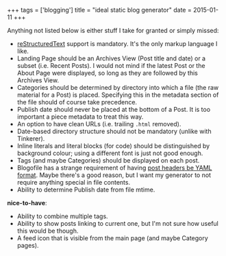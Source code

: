+++
tags = ['blogging']
title = "ideal static blog generator"
date = 2015-01-11
+++

Anything not listed below is either stuff I take for granted or simply
missed:

-   [reStructuredText] support is mandatory. It\'s the only markup
    language I like.
-   Landing Page should be an Archives View (Post title and date) or a
    subset (i.e. Recent Posts). I would not mind if the latest Post or
    the About Page were displayed, so long as they are followed by this
    Archives View.
-   Categories should be determined by directory into which a file (the
    raw material for a Post) is placed. Specifying this in the metadata
    section of the file should of course take precedence.
-   Publish date should never be placed at the bottom of a Post. It is
    too important a piece metadata to treat this way.
-   An option to have clean URLs (i.e. trailing `.html` removed).
-   Date-based directory structure should not be mandatory (unlike with
    Tinkerer).
-   Inline literals and literal blocks (for code) should be
    distinguished by background colour; using a different font is just
    not good enough.
-   Tags (and maybe Categories) should be displayed on each post.
-   Blogofile has a strange requirement of having [post headers be YAML
    format]. Maybe there\'s a good reason, but I want my generator to
    not require anything special in file contents.
-   Ability to determine Publish date from file mtime.

**nice-to-have**:

-   Ability to combine multiple tags.
-   Ability to show posts linking to current one, but I\'m not sure how
    useful this would be though.
-   A feed icon that is visible from the main page (and maybe Category
    pages).

  [reStructuredText]: http://docutils.sourceforge.net/docs/ref/rst/restructuredtext.html
  [post headers be YAML format]: http://docs.blogofile.com/en/latest/posts.html
